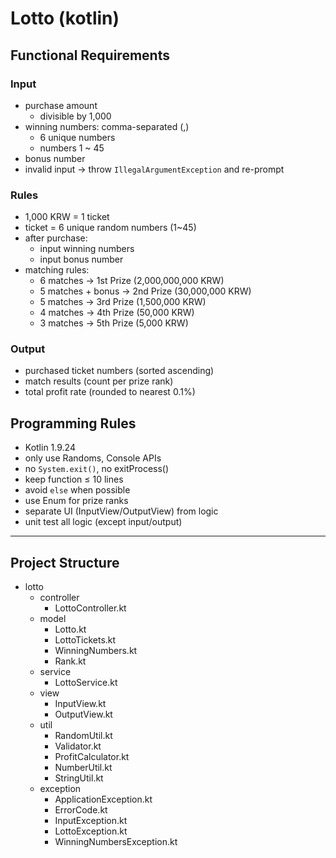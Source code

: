# Lotto (kotlin)
## Functional Requirements
### Input
- purchase amount
    - divisible by 1,000
- winning numbers: comma-separated (,)
    - 6 unique numbers
    - numbers 1 ~ 45
- bonus number
- invalid input → throw `IllegalArgumentException` and re-prompt

### Rules
- 1,000 KRW = 1 ticket
- ticket = 6 unique random numbers (1~45)
- after purchase:
    - input winning numbers
    - input bonus number
- matching rules:
    - 6 matches → 1st Prize (2,000,000,000 KRW)
    - 5 matches + bonus → 2nd Prize (30,000,000 KRW)
    - 5 matches → 3rd Prize (1,500,000 KRW)
    - 4 matches → 4th Prize (50,000 KRW)
    - 3 matches → 5th Prize (5,000 KRW)

### Output
- purchased ticket numbers (sorted ascending)
- match results (count per prize rank)
- total profit rate (rounded to nearest 0.1%)

## Programming Rules
- Kotlin 1.9.24
- only use Randoms, Console APIs
- no `System.exit()`, no exitProcess()
- keep function ≤ 10 lines
- avoid `else` when possible
- use Enum for prize ranks
- separate UI (InputView/OutputView) from logic
- unit test all logic (except input/output)

---
## Project Structure

- lotto
    - controller
        - LottoController.kt  
    - model
        - Lotto.kt            
        - LottoTickets.kt     
        - WinningNumbers.kt   
        - Rank.kt             
    - service
        - LottoService.kt     
    - view
        - InputView.kt        
        - OutputView.kt       
    - util
        - RandomUtil.kt       
        - Validator.kt   
        - ProfitCalculator.kt
        - NumberUtil.kt
        - StringUtil.kt
    - exception
        - ApplicationException.kt
        - ErrorCode.kt
        - InputException.kt
        - LottoException.kt
        - WinningNumbersException.kt

